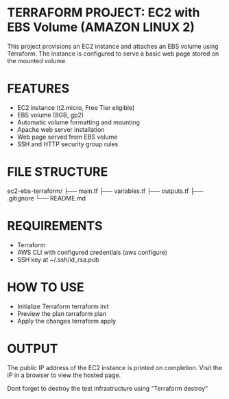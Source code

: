 # TERRAFORM PROJECT: EC2 with EBS Volume (AMAZON LINUX 2)

This project provisions an EC2 instance and attaches an EBS volume using Terraform. The instance is configured to serve a basic web page stored on the mounted volume.


# FEATURES
- EC2 instance (t2.micro, Free Tier eligible)
- EBS volume (8GB, gp2)
- Automatic volume formatting and mounting
- Apache web server installation
- Web page served from EBS volume
- SSH and HTTP security group rules

# FILE STRUCTURE
ec2-ebs-terraform/
├── main.tf
├── variables.tf
├── outputs.tf
├── .gitignore
└── README.md


# REQUIREMENTS
- Terraform
- AWS CLI with configured credentials (aws configure)
- SSH key at ~/.ssh/id_rsa.pub

# HOW TO USE
- Initialize Terraform
terraform init
- Preview the plan
terraform plan
- Apply the changes
terraform apply


# OUTPUT
The public IP address of the EC2 instance is printed on completion.
Visit the IP in a browser to view the hosted page.

Dont forget to destroy the test infrastructure using "Terraform destroy"
